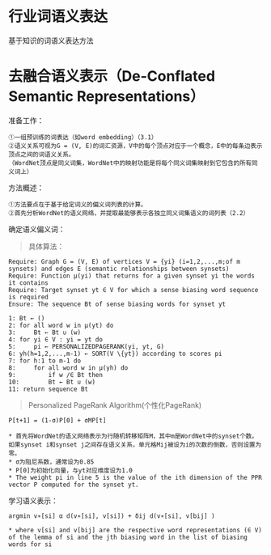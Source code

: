 # 行业词语义表达
基于知识的词语义表达方法

去融合语义表示（De-Conflated Semantic Representations）
=====
准备工作：

    ①一组预训练的词表达（如word embedding）（3.1）
    ②语义关系可视为G = (V, E)的词汇资源，V中的每个顶点对应于一个概念，E中的每条边表示顶点之间的词语义关系。
    （WordNet顶点是同义词集，WordNet中的映射功能是将每个同义词集映射到它包含的所有同义词上）
方法概述：

    ①方法要点在于基于给定词义的偏义词列表的计算。
    ②首先分析WordNet的语义网络，并提取最能够表示各独立同义词集语义的词列表（2.2）
确定语义偏义词：
> 具体算法：
    
    Require: Graph G = (V, E) of vertices V = {yi} (i=1,2,...,m;of m synsets) and edges E (semantic relationships between synsets)
    Require: Function µ(yi) that returns for a given synset yi the words it contains
    Require: Target synset yt ∈ V for which a sense biasing word sequence is required
    Ensure: The sequence Bt of sense biasing words for synset yt
    
    1: Bt ← ()
    2: for all word w in µ(yt) do
    3:     Bt ← Bt ∪ (w)
    4: for yi ∈ V : yi = yt do
    5:     pi ← PERSONALIZEDPAGERANK(yi, yt, G)
    6: yh(h=1,2,...,m-1) ← SORT(V \{yt}) according to scores pi
    7: for h:1 to m-1 do
    8:     for all word w in µ(yh) do
    9:         if w /∈ Bt then
    10:        Bt ← Bt ∪ (w)
    11: return sequence Bt
    
>  Personalized PageRank Algorithm(个性化PageRank)

    P[t+1] = (1-σ)P[0] + σMP[t]
    
    * 首先将WordNet的语义网络表示为行随机转移矩阵M，其中m是WordNet中的synset个数。如果synset i和synset j之间存在语义关系，单元格Mij被设为i的次数的倒数，否则设置为零。
    * σ为阻尼系数，通常设为0.85
    * P[0]为初始化向量，与yt对应维度设为1.0
    * The weight pi in line 5 is the value of the ith dimension of the PPR vector P computed for the synset yt.
学习语义表示：

    argmin v∗[si] α d(v∗[si], v[si]) + δij d(v∗[si], v[bij] )
    
    * where v[si] and v[bij] are the respective word representations (∈ V) of the lemma of si and the jth biasing word in the list of biasing words for si
    
    
    
    
    
    
